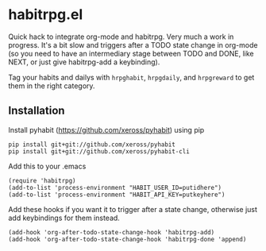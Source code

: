 

habitrpg.el
===============

Quick hack to integrate org-mode and habitrpg. Very much a work in progress. It's a bit slow and triggers after a TODO state change in org-mode (so you need to have an intermediary stage between TODO and DONE, like NEXT, or just give habitrpg-add a keybinding).

Tag your habits and dailys with `hrpghabit`, `hrpgdaily`, and `hrpgreward` to get them in the right category.

Installation
------------

Install pyhabit (https://github.com/xeross/pyhabit) using pip

    pip install git+git://github.com/xeross/pyhabit
    pip install git+git://github.com/xeross/pyhabit-cli

Add this to your .emacs

	(require 'habitrpg)
	(add-to-list 'process-environment "HABIT_USER_ID=putidhere")
	(add-to-list 'process-environment "HABIT_API_KEY=putkeyhere")

Add these hooks if you want it to trigger after a state change, otherwise just add keybindings for them instead.

	(add-hook 'org-after-todo-state-change-hook 'habitrpg-add)
	(add-hook 'org-after-todo-state-change-hook 'habitrpg-done 'append)
